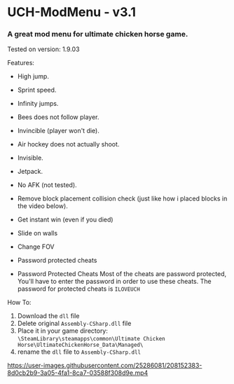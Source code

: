 # UCH-ModMenu - v3.1
### A great mod menu for ultimate chicken horse game.

Tested on version: 1.9.03

Features:
* High jump.
* Sprint speed.
* Infinity jumps.
* Bees does not follow player.
* Invincible (player won't die).
* Air hockey does not actually shoot.
* Invisible.
* Jetpack.
* No AFK (not tested).
* Remove block placement collision check (just like how i placed blocks in the video below).
* Get instant win (even if you died)
* Slide on walls
* Change FOV
* Password protected cheats

* Password Protected Cheats
Most of the cheats are password protected, You'll have to enter the password in order to use these cheats.
The password for protected cheats is `ILOVEUCH`

How To:
1) Download the `dll` file
2) Delete original `Assembly-CSharp.dll` file
3) Place it in your game directory: `\SteamLibrary\steamapps\common\Ultimate Chicken Horse\UltimateChickenHorse_Data\Managed\`
4) rename the `dll` file to `Assembly-CSharp.dll`


https://user-images.githubusercontent.com/25286081/208152383-8d0cb2b9-3a05-4fa1-8ca7-03588f308d9e.mp4


